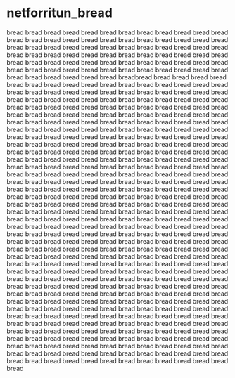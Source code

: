 # netforritun_bread
bread bread bread bread bread bread bread bread bread bread bread bread bread bread bread bread bread bread bread bread bread bread bread bread bread bread bread bread bread bread bread bread bread bread bread bread bread bread bread bread bread bread bread bread bread bread bread bread bread bread bread bread bread bread bread bread bread bread bread bread bread bread bread bread bread bread bread bread bread bread bread bread bread bread bread bread bread bread breadbread bread bread bread bread bread bread bread bread bread bread bread bread bread bread bread bread bread bread bread bread bread bread bread bread bread bread bread bread bread bread bread bread bread bread bread bread bread bread bread bread bread bread bread bread bread bread bread bread bread bread bread bread bread bread bread bread bread bread bread bread bread bread bread bread bread bread bread bread bread bread bread bread bread bread bread bread bread bread bread bread bread bread bread bread bread bread bread bread bread bread bread bread bread bread bread bread bread bread bread bread bread bread bread bread bread bread bread bread bread bread bread bread bread bread bread bread bread bread bread bread bread bread bread bread bread bread bread bread bread bread bread bread bread bread bread bread bread bread bread bread bread bread bread bread bread bread bread bread bread bread bread bread bread bread bread bread bread bread bread bread bread bread bread bread bread bread bread bread bread bread bread bread bread bread bread bread bread bread bread bread bread bread bread bread bread bread bread bread bread bread bread bread bread bread bread bread bread bread bread bread bread bread bread bread bread bread bread bread bread bread bread bread bread bread bread bread bread bread bread bread bread bread bread bread bread bread bread bread bread bread bread bread bread bread bread bread bread bread bread bread bread bread bread bread bread bread bread bread bread bread bread bread bread bread bread bread bread bread bread bread bread bread bread bread bread bread bread bread bread bread bread bread bread bread bread bread bread bread bread bread bread bread bread bread bread bread bread bread bread bread bread bread bread bread bread bread bread bread bread bread bread bread bread bread bread bread bread bread bread bread bread bread bread bread bread bread bread bread bread bread bread bread bread bread bread bread bread bread bread bread bread bread bread bread bread bread bread bread bread bread bread bread bread bread bread bread bread bread bread bread bread bread bread bread bread bread bread bread bread bread bread bread bread bread bread bread bread bread bread bread bread bread bread bread bread bread bread bread bread bread bread bread bread bread bread bread bread bread bread bread bread bread bread bread bread bread bread bread bread bread bread bread bread bread bread bread bread bread bread bread bread bread bread bread bread bread bread bread bread bread bread bread bread bread bread bread bread bread bread bread bread bread bread bread bread bread bread bread bread bread bread bread bread bread bread bread bread bread bread bread bread bread bread bread bread bread bread bread bread bread bread 

